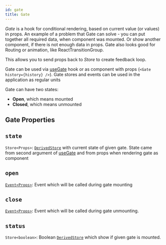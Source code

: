 ```yaml
---
id: gate
title: Gate
---
```


_Gate_ is a hook for conditional rendering, based on current value (or values) in props. An example of a problem that Gate can solve - you can put together all required data, when component was mounted. Or show another component, if there is not enough data in props. Gate also looks good for Routing or animation, like ReactTransitionGroup.

This allows you to send props back to _Store_ to create feedback loop.

Gate can be used via [useGate](docs/api/effector-react/useGate.md) hook or as component with props (`<Gate history={history} />`). Gate stores and events can be used in the application as regular units

Gate can have two states:

- **Open**, which means mounted
- **Closed**, which means unmounted

## Gate Properties

## `state`

`Store<Props>`: [`DerivedStore`](docs/api/effector/Store.md#derived-store) with current state of given gate. State came from second argument of [useGate](docs/api/effector-react/useGate.md) and from props when rendering gate as component

## `open`

[`Event<Props>`](docs/api/effector/Event.md): Event which will be called during gate mounting

## `close`

[`Event<Props>`](docs/api/effector/Event.md): Event which will be called during gate unmounting.

## `status`

`Store<boolean>`: Boolean [`DerivedStore`](docs/api/effector/Store.md#derived-store) which show if given gate is mounted.
